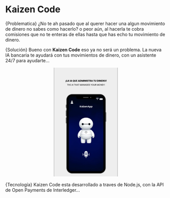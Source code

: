 # Kaizen Code
{Problematica} ¿No te ah pasado que al querer hacer una algun movimiento de dinero no sabes como hacerlo? o peor aún, al hacerla te cobra comisiones que no te enteras de ellas hasta que has echo tu movimiento de dinero.

{Solución} Bueno con **Kaizen Code** eso ya no será un problema. La nueva IA bancaria te ayudará con tus movimientos de dinero, con un asistente 24/7 para ayudarte...

<center><img src="https://github.com/DennysJ/Prueba1/blob/main/Protottipo.jpg" alt="Prototipo" width="200"></center>


{Tecnología} Kaizen Code esta desarrollado a traves de Node.js, con la API de Open Payments de Interledger...
